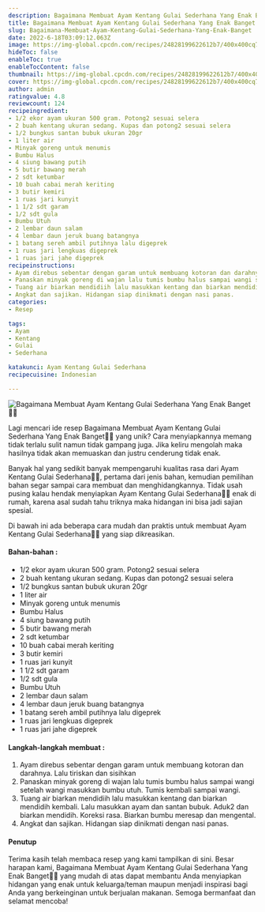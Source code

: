 ```yaml
---
description: Bagaimana Membuat Ayam Kentang Gulai Sederhana Yang Enak Banget"
title: Bagaimana Membuat Ayam Kentang Gulai Sederhana Yang Enak Banget
slug: Bagaimana-Membuat-Ayam-Kentang-Gulai-Sederhana-Yang-Enak-Banget
date: 2022-6-18T03:09:12.063Z
image: https://img-global.cpcdn.com/recipes/24828199622612b7/400x400cq70/photo.jpg
hideToc: false
enableToc: true
enableTocContent: false
thumbnail: https://img-global.cpcdn.com/recipes/24828199622612b7/400x400cq70/photo.jpg
cover: https://img-global.cpcdn.com/recipes/24828199622612b7/400x400cq70/photo.jpg
author: admin
ratingvalue: 4.8
reviewcount: 124
recipeingredient:
- 1/2 ekor ayam ukuran 500 gram. Potong2 sesuai selera
- 2 buah kentang ukuran sedang. Kupas dan potong2 sesuai selera
- 1/2 bungkus santan bubuk ukuran 20gr
- 1 liter air
- Minyak goreng untuk menumis
- Bumbu Halus
- 4 siung bawang putih
- 5 butir bawang merah
- 2 sdt ketumbar
- 10 buah cabai merah keriting
- 3 butir kemiri
- 1 ruas jari kunyit
- 1 1/2 sdt garam
- 1/2 sdt gula
- Bumbu Utuh
- 2 lembar daun salam
- 4 lembar daun jeruk buang batangnya
- 1 batang sereh ambil putihnya lalu digeprek
- 1 ruas jari lengkuas digeprek
- 1 ruas jari jahe digeprek
recipeinstructions:
- Ayam direbus sebentar dengan garam untuk membuang kotoran dan darahnya. Lalu tiriskan dan sisihkan
- Panaskan minyak goreng di wajan lalu tumis bumbu halus sampai wangi setelah wangi masukkan bumbu utuh. Tumis kembali sampai wangi.
- Tuang air biarkan mendidiih lalu masukkan kentang dan biarkan mendidih kembali. Lalu masukkan ayam dan santan bubuk. Aduk2 dan biarkan mendidih. Koreksi rasa. Biarkan bumbu meresap dan mengental.
- Angkat dan sajikan. Hidangan siap dinikmati dengan nasi panas.
categories:
- Resep

tags:
- Ayam
- Kentang
- Gulai
- Sederhana

katakunci: Ayam Kentang Gulai Sederhana
recipecuisine: Indonesian

---
```


![Bagaimana Membuat Ayam Kentang Gulai Sederhana Yang Enak Banget👩‍🍳](https://img-global.cpcdn.com/recipes/24828199622612b7/400x400cq70/photo.jpg)

Lagi mencari ide resep Bagaimana Membuat Ayam Kentang Gulai Sederhana Yang Enak Banget👩‍🍳 yang unik? Cara menyiapkannya memang tidak terlalu sulit namun tidak gampang juga. Jika keliru mengolah maka hasilnya tidak akan memuaskan dan justru cenderung tidak enak.

Banyak hal yang sedikit banyak mempengaruhi kualitas rasa dari Ayam Kentang Gulai Sederhana👩‍🍳, pertama dari jenis bahan, kemudian pemilihan bahan segar sampai cara membuat dan menghidangkannya. Tidak usah pusing kalau hendak menyiapkan Ayam Kentang Gulai Sederhana👩‍🍳 enak di rumah, karena asal sudah tahu triknya maka hidangan ini bisa jadi sajian spesial.

Di bawah ini ada beberapa cara mudah dan praktis untuk membuat Ayam Kentang Gulai Sederhana👩‍🍳 yang siap dikreasikan.

<!--inarticleads1-->

#### Bahan-bahan :

- 1/2 ekor ayam ukuran 500 gram. Potong2 sesuai selera
- 2 buah kentang ukuran sedang. Kupas dan potong2 sesuai selera
- 1/2 bungkus santan bubuk ukuran 20gr
- 1 liter air
- Minyak goreng untuk menumis
- Bumbu Halus
- 4 siung bawang putih
- 5 butir bawang merah
- 2 sdt ketumbar
- 10 buah cabai merah keriting
- 3 butir kemiri
- 1 ruas jari kunyit
- 1 1/2 sdt garam
- 1/2 sdt gula
- Bumbu Utuh
- 2 lembar daun salam
- 4 lembar daun jeruk buang batangnya
- 1 batang sereh ambil putihnya lalu digeprek
- 1 ruas jari lengkuas digeprek
- 1 ruas jari jahe digeprek

<!--inarticleads2-->

#### Langkah-langkah membuat :

1. Ayam direbus sebentar dengan garam untuk membuang kotoran dan darahnya. Lalu tiriskan dan sisihkan
1. Panaskan minyak goreng di wajan lalu tumis bumbu halus sampai wangi setelah wangi masukkan bumbu utuh. Tumis kembali sampai wangi.
1. Tuang air biarkan mendidiih lalu masukkan kentang dan biarkan mendidih kembali. Lalu masukkan ayam dan santan bubuk. Aduk2 dan biarkan mendidih. Koreksi rasa. Biarkan bumbu meresap dan mengental.
1. Angkat dan sajikan. Hidangan siap dinikmati dengan nasi panas.

#### Penutup

Terima kasih telah membaca resep yang kami tampilkan di sini. Besar harapan kami, Bagaimana Membuat Ayam Kentang Gulai Sederhana Yang Enak Banget👩‍🍳 yang mudah di atas dapat membantu Anda menyiapkan hidangan yang enak untuk keluarga/teman maupun menjadi inspirasi bagi Anda yang berkeinginan untuk berjualan makanan. Semoga bermanfaat dan selamat mencoba!